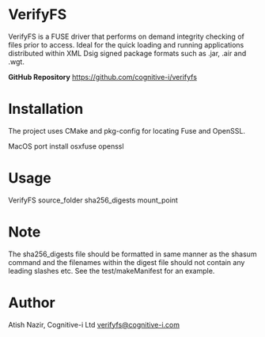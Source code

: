 VerifyFS
==========================
VerifyFS is a FUSE driver that performs on demand integrity checking of files
prior to access.  Ideal for the quick loading and running applications distributed
within XML Dsig signed package formats such as .jar, .air and .wgt.

**GitHub Repository**
https://github.com/cognitive-i/verifyfs

Installation
============
The project uses CMake and pkg-config for locating Fuse and OpenSSL.

MacOS
port install osxfuse openssl

Usage
=====
VerifyFS source_folder sha256_digests mount_point

Note
====
The sha256_digests file should be formatted in same manner as the shasum command and
the filenames within the digest file should not contain any leading slashes etc.  See
the test/makeManifest for an example.

Author
======
Atish Nazir, Cognitive-i Ltd verifyfs@cognitive-i.com
